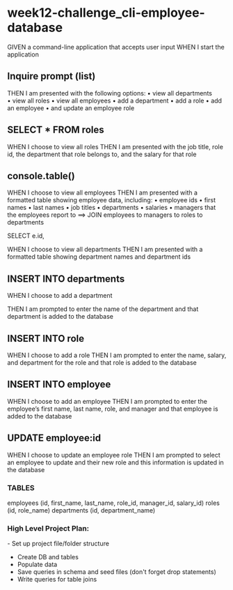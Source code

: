 # week12-challenge_cli-employee-database


GIVEN a command-line application that accepts user input
WHEN I start the application

## Inquire prompt (list)
THEN I am presented with the following options: 
• view all departments
• view all roles
• view all employees
• add a department
• add a role
• add an employee
• and update an employee role


## SELECT * FROM roles
WHEN I choose to view all roles 
THEN I am presented with the job title, role id, the department that role belongs to, and the salary for that role

<!-- SELECT 
    r.id 'Role ID', r.role_name 'Role', d.dept_name 'Department'
FROM
    roles r
        JOIN
    departments d ON r.department_id = d.id
ORDER BY r.id ASC; -->


## console.table()
WHEN I choose to view all employees
THEN I am presented with a formatted table showing employee data, including:
• employee ids
• first names
• last names
• job titles
• departments
• salaries
• managers that the employees report to 
==> JOIN employees to managers to roles to departments

SELECT 
e.id,





WHEN I choose to view all departments
THEN I am presented with a formatted table showing department names and department ids

## INSERT INTO departments
WHEN I choose to add a department

THEN I am prompted to enter the name of the department and that department is added to the database

## INSERT INTO role
WHEN I choose to add a role
THEN I am prompted to enter the name, salary, and department for the role and that role is added to the database


## INSERT INTO employee
WHEN I choose to add an employee
THEN I am prompted to enter the employee’s first name, last name, role, and manager and that employee is added to the database

## UPDATE employee:id
WHEN I choose to update an employee role
THEN I am prompted to select an employee to update and their new role and this information is updated in the database 




### TABLES
employees (id, first_name, last_name, role_id, manager_id, salary_id)
roles (id, role_name) 
departments (id, department_name)


### High Level Project Plan:
- Set up project file/folder structure
- Create DB and tables
- Populate data
- Save queries in schema and seed files (don't forget drop statements)
- Write queries for table joins